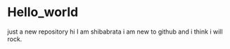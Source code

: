 # Hello_world
just a new repository
hi 
I am shibabrata i am new to github and i think i will rock.
